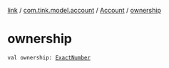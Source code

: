 [link](../../index.md) / [com.tink.model.account](../index.md) / [Account](index.md) / [ownership](./ownership.md)

# ownership

`val ownership: `[`ExactNumber`](../../com.tink.model.misc/-exact-number/index.md)